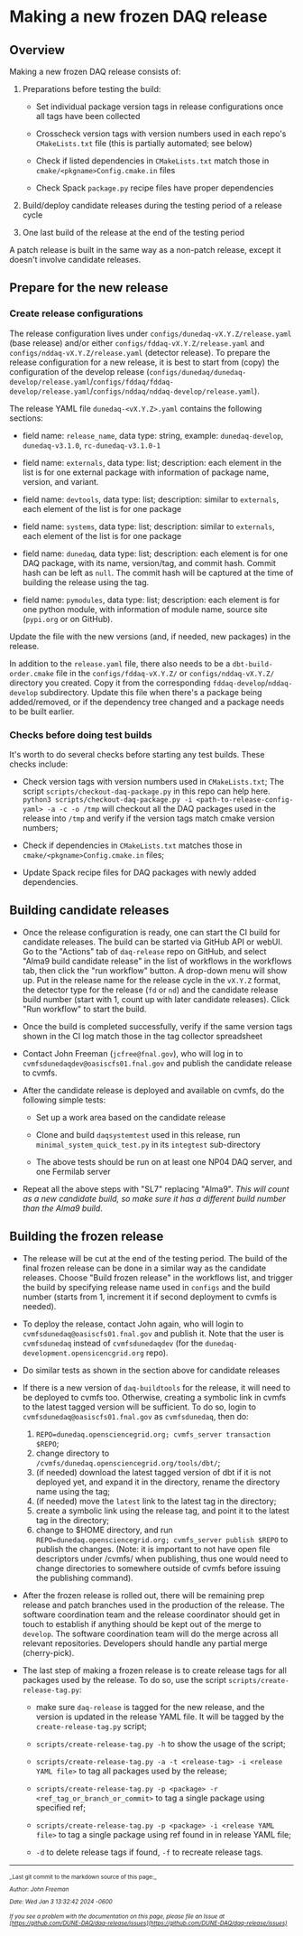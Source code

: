 # Making a new frozen DAQ release

## Overview

Making a new frozen DAQ release consists of:



1. Preparations before testing the build:

    * Set individual package version tags in release configurations once all tags have been collected

    * Crosscheck version tags with version numbers used in each repo's `CMakeLists.txt` file (this is partially automated; see below)

    * Check if listed dependencies in `CMakeLists.txt` match those in `cmake/<pkgname>Config.cmake.in` files

    * Check Spack `package.py` recipe files have proper dependencies 


2. Build/deploy candidate releases during the testing period of a release cycle


3. One last build of the release at the end of the testing period

A patch release is built in the same way as a non-patch release, except it doesn't involve candidate releases.

## Prepare for the new release

### Create release configurations

The release configuration lives under `configs/dunedaq-vX.Y.Z/release.yaml` (base release) and/or either `configs/fddaq-vX.Y.Z/release.yaml` and `configs/nddaq-vX.Y.Z/release.yaml` (detector release). To prepare the release configuration for a new release, it is best to start from (copy) the configuration of the develop release (`configs/dunedaq/dunedaq-develop/release.yaml`/`configs/fddaq/fddaq-develop/release.yaml`/`configs/nddaq/nddaq-develop/release.yaml`).

The release YAML file `dunedaq-<vX.Y.Z>.yaml` contains the following sections:


* field name: `release_name`, data type: string, example: `dunedaq-develop`, `dunedaq-v3.1.0`, `rc-dunedaq-v3.1.0-1`

* field name: `externals`, data type: list; description: each element in the list is for one external package with information of package name, version, and variant.

* field name: `devtools`, data type: list; description: similar to `externals`, each element of the list is for one package

* field name: `systems`, data type: list; description: similar to `externals`, each element of the list is for one package

* field name: `dunedaq`, data type: list; description: each element is for one DAQ package, with its name, version/tag, and commit hash. Commit hash can be left as `null`. The commit hash will be captured at the time of building the release using the tag. 

* field name: `pymodules`, data type: list; description: each element is for one python module, with information of module name, source site (`pypi.org` or on GitHub).

Update the file with the new versions (and, if needed, new packages) in the release.

In addition to the `release.yaml` file, there also needs to be a `dbt-build-order.cmake` file in the `configs/fddaq-vX.Y.Z/` or `configs/nddaq-vX.Y.Z/` directory you created. Copy it from the corresponding `fddaq-develop`/`nddaq-develop` subdirectory. Update this file when there's a package being added/removed, or if the dependency tree changed and a package needs to be built earlier.


### Checks before doing test builds

It's worth to do several checks before starting any test builds. These checks include:


* Check version tags with version numbers used in `CMakeLists.txt`; The script `scripts/checkout-daq-package.py` in this repo can help here. `python3 scripts/checkout-daq-package.py -i <path-to-release-config-yaml> -a -c -o /tmp` will checkout all the DAQ packages used in the release into `/tmp` and verify if the version tags match cmake version numbers;

* Check if dependencies in `CMakeLists.txt` matches those in `cmake/<pkgname>Config.cmake.in` files;

* Update Spack recipe files for DAQ packages with newly added dependencies.

## Building candidate releases


* Once the release configuration is ready, one can start the CI build for candidate releases. The build can be started via GitHub API or webUI. Go to the "Actions" tab of `daq-release` repo on GitHub, and select "Alma9 build candidate release" in the list of workflows in the workflows tab, then click the "run workflow" button. A drop-down menu will show up. Put in the release name for the release cycle in the `vX.Y.Z` format, the detector type for the release (`fd` or `nd`) and the candidate release build number (start with 1, count up with later candidate releases). Click "Run workflow" to start the build. 

* Once the build is completed successfully, verify if the same version tags shown in the CI log match those in the tag collector spreadsheet

* Contact John Freeman (`jcfree@fnal.gov`), who will log in to `cvmfsdunedaqdev@oasiscfs01.fnal.gov` and publish the candidate release to cvmfs.

* After the candidate release is deployed and available on cvmfs, do the following simple tests:

  * Set up a work area based on the candidate release

  * Clone and build `daqsystemtest` used in this release, run `minimal_system_quick_test.py` in its `integtest` sub-directory

  * The above tests should be run on at least one NP04 DAQ server, and one Fermilab server

* Repeat all the above steps with "SL7" replacing "Alma9". _This will count as a new candidate build, so make sure it has a different build number than the Alma9 build_.

## Building the frozen release


* The release will be cut at the end of the testing period. The build of the final frozen release can be done in a similar way as the candidate releases. Choose "Build frozen release" in the workflows list, and trigger the build by specifying release name used in `configs` and the build number (starts from 1, increment it if second deployment to cvmfs is needed).

* To deploy the release, contact John again, who will login to `cvmfsdunedaq@oasiscfs01.fnal.gov` and publish it.  Note that the user is `cvmfsdunedaq` instead of `cvmfsdunedaqdev` (for the `dunedaq-development.opensicencgrid.org` repo).

* Do similar tests as shown in the section above for candidate releases

* If there is a new version of `daq-buildtools` for the release, it will need to be deployed to cvmfs too. Otherwise, creating a symbolic link in cvmfs to the latest tagged version will be sufficient. 
To do so, login to `cvmfsdunedaq@oasiscfs01.fnal.gov` as `cvmfsdunedaq`, then do:
    1. `REPO=dunedaq.opensciencegrid.org; cvmfs_server transaction $REPO`;
    2. change directory to `/cvmfs/dunedaq.opensciencegrid.org/tools/dbt/`;
    3. (if needed) download the latest tagged version of dbt if it is not deployed yet, and expand it in the directory, rename the directory name using the tag;
    4. (if needed) move the `latest` link to the latest tag in the directory;
    5. create a symbolic link using the release tag, and point it to the latest tag in the directory;
    6. change to $HOME directory, and run `REPO=dunedaq.opensciencegrid.org; cvmfs_server publish $REPO` to publish the changes. (Note: it is important to not have open file descriptors under /cvmfs/ when publishing, thus one would need to change directories to somewhere outside of cvmfs before issuing the publishing command).


* After the frozen release is rolled out, there will be remaining prep release and patch branches used in the production of the release. The software coordination team and the release coordinator should get in touch to establish if anything should be kept out of the merge to `develop`. The software coordination team will do the merge across all relevant repositories. Developers should handle any partial merge (cherry-pick).


* The last step of making a frozen release is to create release tags for all packages used by the release. To do so, use the script `scripts/create-release-tag.py`:

  * make sure `daq-release` is tagged for the new release, and the version is updated in the release YAML file. It will be tagged by the `create-release-tag.py` script;

  * `scripts/create-release-tag.py -h` to show the usage of the script;

  * `scripts/create-release-tag.py -a -t <release-tag> -i <release YAML file>` to tag all packages used by the release;

  * `scripts/create-release-tag.py -p <package> -r <ref_tag_or_branch_or_commit>` to tag a single package using specified ref;

  * `scripts/create-release-tag.py -p <package> -i <release YAML file>` to tag a single package using ref found in in release YAML file;

  * `-d` to delete release tags if found, `-f` to recreate release tags.


-----

<font size="1">
_Last git commit to the markdown source of this page:_


_Author: John Freeman_

_Date: Wed Jan 3 13:32:42 2024 -0600_

_If you see a problem with the documentation on this page, please file an Issue at [https://github.com/DUNE-DAQ/daq-release/issues](https://github.com/DUNE-DAQ/daq-release/issues)_
</font>
